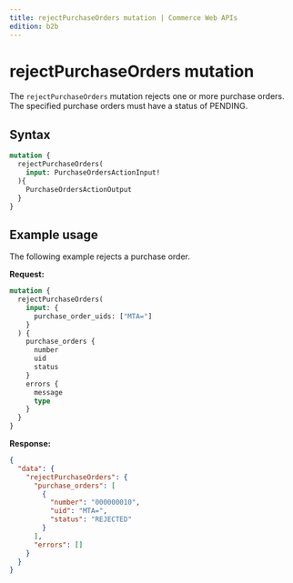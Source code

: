 ```yaml
---
title: rejectPurchaseOrders mutation | Commerce Web APIs
edition: b2b
---
```


# rejectPurchaseOrders mutation

The `rejectPurchaseOrders` mutation rejects one or more purchase orders. The specified purchase orders must have a status of PENDING.

## Syntax

```graphql
mutation {
  rejectPurchaseOrders(
    input: PurchaseOrdersActionInput!
  ){
    PurchaseOrdersActionOutput
  }
}
```

## Example usage

The following example rejects a purchase order.

**Request:**

``` graphql
mutation {
  rejectPurchaseOrders(
    input: {
      purchase_order_uids: ["MTA="]
    }
  ) {
    purchase_orders {
      number
      uid
      status
    }
    errors {
      message
      type
    }
  }
}
```

**Response:**

``` json
{
  "data": {
    "rejectPurchaseOrders": {
      "purchase_orders": [
        {
          "number": "000000010",
          "uid": "MTA=",
          "status": "REJECTED"
        }
      ],
      "errors": []
    }
  }
}
```

